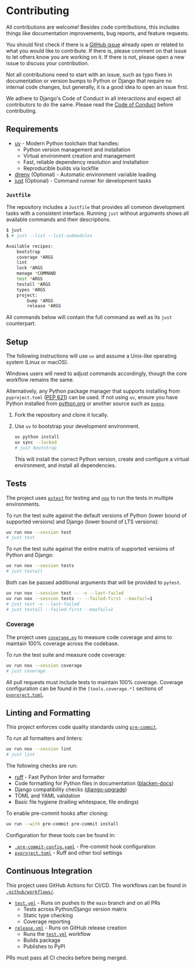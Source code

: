 # Contributing

All contributions are welcome! Besides code contributions, this includes things like documentation improvements, bug reports, and feature requests.

You should first check if there is a [GitHub issue](https://github.com/joshuadavidthomas/mcp-django-shell/issues) already open or related to what you would like to contribute. If there is, please comment on that issue to let others know you are working on it. If there is not, please open a new issue to discuss your contribution.

Not all contributions need to start with an issue, such as typo fixes in documentation or version bumps to Python or Django that require no internal code changes, but generally, it is a good idea to open an issue first.

We adhere to Django's Code of Conduct in all interactions and expect all contributors to do the same. Please read the [Code of Conduct](https://www.djangoproject.com/conduct/) before contributing.

## Requirements

- [uv](https://github.com/astral-sh/uv) - Modern Python toolchain that handles:
  - Python version management and installation
  - Virtual environment creation and management
  - Fast, reliable dependency resolution and installation
  - Reproducible builds via lockfile
- [direnv](https://github.com/direnv/direnv) (Optional) - Automatic environment variable loading
- [just](https://github.com/casey/just) (Optional) - Command runner for development tasks

### `Justfile`

The repository includes a `Justfile` that provides all common development tasks with a consistent interface. Running `just` without arguments shows all available commands and their descriptions.

<!-- [[[cog
import subprocess
import cog

output_raw = subprocess.run(["just", "--list", "--list-submodules"], stdout=subprocess.PIPE)
output_list = output_raw.stdout.decode("utf-8").split("\n")

cog.outl("""\
```bash
$ just
$ # just --list --list-submodules
""")

for i, line in enumerate(output_list):
    if not line:
        continue
    cog.out(line)
    if i < len(output_list):
        cog.out("\n")

cog.out("```")
]]] -->
```bash
$ just
$ # just --list --list-submodules

Available recipes:
    bootstrap
    coverage *ARGS
    lint
    lock *ARGS
    manage *COMMAND
    test *ARGS
    testall *ARGS
    types *ARGS
    project:
        bump *ARGS
        release *ARGS
```
<!-- [[[end]]] -->

All commands below will contain the full command as well as its `just` counterpart.

## Setup

The following instructions will use `uv` and assume a Unix-like operating system (Linux or macOS).

Windows users will need to adjust commands accordingly, though the core workflow remains the same.

Alternatively, any Python package manager that supports installing from `pyproject.toml` ([PEP 621](https://peps.python.org/pep-0621/)) can be used. If not using `uv`, ensure you have Python installed from [python.org](https://www.python.org/) or another source such as [`pyenv`](https://github.com/pyenv/pyenv).

1. Fork the repository and clone it locally.

2. Use `uv` to bootstrap your development environment.

   ```bash
   uv python install
   uv sync --locked
   # just bootstrap
   ```

   This will install the correct Python version, create and configure a virtual environment, and install all dependencies.

## Tests

The project uses [`pytest`](https://docs.pytest.org/) for testing and [`nox`](https://nox.thea.codes/) to run the tests in multiple environments.

To run the test suite against the default versions of Python (lower bound of supported versions) and Django (lower bound of LTS versions):

```bash
uv run nox --session test
# just test
```

To run the test suite against the entire matrix of supported versions of Python and Django:

```bash
uv run nox --session tests
# just testall
```

Both can be passed additional arguments that will be provided to `pytest`.

```bash
uv run nox --session test -- -v --last-failed
uv run nox --session tests -- --failed-first --maxfail=1
# just test -v --last-failed
# just testall --failed-first --maxfail=1
```

### Coverage

The project uses [`coverage.py`](https://github.com/nedbat/coverage.py) to measure code coverage and aims to maintain 100% coverage across the codebase.

To run the test suite and measure code coverage:

```bash
uv run nox --session coverage
# just coverage
```

All pull requests must include tests to maintain 100% coverage. Coverage configuration can be found in the `[tools.coverage.*]` sections of [`pyproject.toml`](pyproject.toml).

## Linting and Formatting

This project enforces code quality standards using [`pre-commit`](https://github.com/pre-commit/pre-commit).

To run all formatters and linters:

```bash
uv run nox --session lint
# just lint
```

The following checks are run:

- [ruff](https://github.com/astral-sh/ruff) - Fast Python linter and formatter
- Code formatting for Python files in documentation ([blacken-docs](https://github.com/adamchainz/blacken-docs))
- Django compatibility checks ([django-upgrade](https://github.com/adamchainz/django-upgrade))
- TOML and YAML validation
- Basic file hygiene (trailing whitespace, file endings)

To enable pre-commit hooks after cloning:

```bash
uv run --with pre-commit pre-commit install
```

Configuration for these tools can be found in:

- [`.pre-commit-config.yaml`](.pre-commit-config.yaml) - Pre-commit hook configuration
- [`pyproject.toml`](pyproject.toml) - Ruff and other tool settings

## Continuous Integration

This project uses GitHub Actions for CI/CD. The workflows can be found in [`.github/workflows/`](.github/workflows/).

- [`test.yml`](.github/workflows/test.yml) - Runs on pushes to the `main` branch and on all PRs
  - Tests across Python/Django version matrix
  - Static type checking
  - Coverage reporting
- [`release.yml`](.github/workflows/release.yml) - Runs on GitHub release creation
  - Runs the [`test.yml`](.github/workflows/test.yml) workflow
  - Builds package
  - Publishes to PyPI

PRs must pass all CI checks before being merged.
